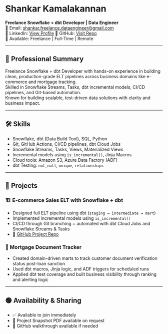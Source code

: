 # Shankar Kamalakannan  
**Freelance Snowflake + dbt Developer | Data Engineer**  
📧 Email: shankar.freelance.dataengineer@gmail.com  
🔗 LinkedIn: [View Profile](https://tinyurl.com/Shankar-Linkedin-2025)
🐙 GitHub: [Visit Repo](https://github.com/Shankarkk)  
📍 Available: Freelance | Full-Time | Remote  

---

## 💼 Professional Summary

Freelance Snowflake + dbt Developer with hands-on experience in building clean, production-grade ELT pipelines across business domains like e-commerce and mortgage tracking.  
Skilled in Snowflake Streams, Tasks, dbt incremental models, CI/CD pipelines, and Git-based automation.  
Known for building scalable, test-driven data solutions with clarity and business impact.

---

## 🛠️ Skills

- Snowflake, dbt (Data Build Tool), SQL, Python  
- Git, GitHub Actions, CI/CD pipelines, dbt Cloud Jobs  
- Snowflake Streams, Tasks, Views, Materialized Views  
- Incremental models using `is_incremental()`, Jinja Macros  
- Cloud tools: Amazon S3, Azure Data Factory (ADF)  
- dbt Testing: `not_null`, `unique`, `relationships`

---

## 📁 Projects

### 🏗️ E-commerce Sales ELT with Snowflake + dbt

- Designed full ELT pipeline using dbt (`staging → intermediate → mart`)  
- Implemented incremental models using `is_incremental()`  
- CI/CD through Git branching + automated with dbt Cloud Jobs and Snowflake Streams & Tasks  
- 🔗 [GitHub Project Repo](https://github.com/Shankarkk/E-commerce_analytics_project)

### 🏦 Mortgage Document Tracker

- Created domain-driven marts to track customer document verification status post-loan sanction  
- Used dbt macros, Jinja logic, and ADF triggers for scheduled runs  
- Applied dbt test coverage and built business visibility through ranking and alerting logic  

---

## 🟢 Availability & Sharing

- ✅ Available to join immediately  
- 📄 Project Snapshot PDF available on request  
- 📂 GitHub walkthrough available if needed
